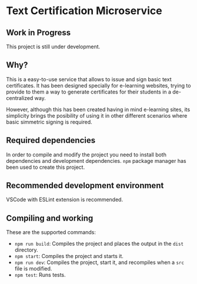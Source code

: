 # Text Certification Microservice

## Work in Progress

This project is still under development.

## Why?

This is a easy-to-use service that allows to issue and sign basic text certificates. It has been designed specially for e-learning websites, trying to provide to them a way to generate certificates for their students in a de-centralized way.

However, although this has been created having in mind e-learning sites, its simplicity brings the posibility of using it in other different scenarios where basic simmetric signing is required.

## Required dependencies

In order to compile and modify the project you need to install both dependencies and development dependencies.
`npm` package manager has been used to create this project.

## Recommended development environment

VSCode with ESLint extension is recommended.

## Compiling and working

These are the supported commands:
* `npm run build`: Compiles the project and places the output in the `dist` directory.
* `npm start`: Compiles the project and starts it.
* `npm run dev`: Compiles the project, start it, and recompiles when a `src` file is modified.
* `npm test`: Runs tests.
